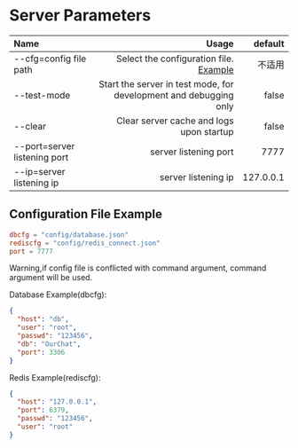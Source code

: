 # Server Parameters

| Name                         |                                                                 Usage |   default |
| :--------------------------- | --------------------------------------------------------------------: | --------: |
| --cfg=config file path       | Select the configuration file. [Example](#configuration-file-example) |    不适用 |
| --test-mode                  |     Start the server in test mode, for development and debugging only |     false |
| --clear                      |                              Clear server cache and logs upon startup |     false |
| --port=server listening port |                                                 server listening port |      7777 |
| --ip=server listening ip     |                                                   server listening ip | 127.0.0.1 |

## Configuration File Example

```toml
dbcfg = "config/database.json"
rediscfg = "config/redis_connect.json"
port = 7777
```

Warning,if config file is conflicted with command argument, command argument will be used.

Database Example(dbcfg):

```json
{
  "host": "db",
  "user": "root",
  "passwd": "123456",
  "db": "OurChat",
  "port": 3306
}
```

Redis Example(rediscfg):

```json
{
  "host": "127.0.0.1",
  "port": 6379,
  "passwd": "123456",
  "user": "root"
}
```
